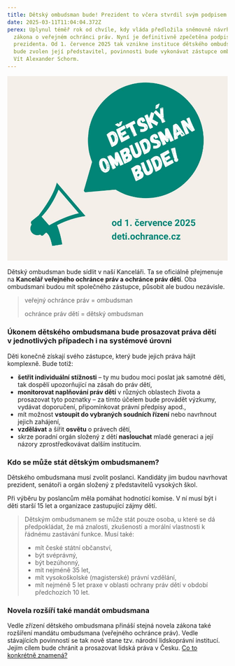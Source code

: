 ```yaml
---
title: Dětský ombudsman bude! Prezident to včera stvrdil svým podpisem
date: 2025-03-11T11:04:04.372Z
perex: Uplynul téměř rok od chvíle, kdy vláda předložila sněmovně návrh novely
  zákona o veřejném ochránci práv. Nyní je definitivně zpečetěna podpisem
  prezidenta. Od 1. července 2025 tak vznikne instituce dětského ombudsmana. Než
  bude zvolen její představitel, povinnosti bude vykonávat zástupce ombudsmana
  Vít Alexander Schorm.
---
```

![Obrázek tlampače a z něj se linoucí bubliny s nápisem "Dětský ombudsman bude!". Pod bublinou je pak nápis "od 1. července 2025, deti.ochrance.cz"](detsky_ombudsmna_bude.jpg)

Dětský ombudsman bude sídlit v naší Kanceláři. Ta se oficiálně přejmenuje na **Kancelář veřejného ochránce práv a ochránce práv dětí**. Oba ombudsmani budou mít společného zástupce, působit ale budou nezávisle. 

> veřejný ochránce práv = ombudsman
>
> ochránce práv dětí = dětský ombudsman

### Úkonem dětského ombudsmana bude prosazovat práva dětí v jednotlivých případech i na systémové úrovni

Děti  konečně získají svého zástupce, který bude jejich práva hájit komplexně. Bude totiž:

* **šetřit individuální stížnosti** – ty mu budou moci poslat jak samotné děti, tak dospělí upozorňující na zásah do práv dětí,
* **monitorovat naplňování práv dětí** v různých oblastech života a prosazovat tyto poznatky – za tímto účelem bude provádět výzkumy, vydávat doporučení, připomínkovat právní předpisy apod.,
* mít možnost **vstoupit do vybraných soudních řízení** nebo navrhnout jejich zahájení,
* **vzdělávat** a šířit **osvětu** o právech dětí,
* skrze poradní orgán složený z dětí **naslouchat** mladé generaci a její názory zprostředkovávat dalším institucím.

### **Kdo se může stát dětským ombudsmanem?**

Dětského ombudsmana musí zvolit poslanci. Kandidáty jim budou navrhovat prezident, senátoři a orgán složený z představitelů vysokých škol. 

Při výběru by poslancům měla pomáhat hodnotící komise. V ní musí být i děti starší 15 let a organizace zastupující zájmy dětí. 

> Dětským ombudsmanem se může stát pouze osoba, u které se dá předpokládat, že má znalosti, zkušenosti a morální vlastnosti k řádnému zastávání funkce. Musí také:
>
> * mít české státní občanství,
> * být svéprávný,
> * být bezúhonný,
> * mít nejméně 35 let,
> * mít vysokoškolské (magisterské) právní vzdělání,
> * mít nejméně 5 let praxe v oblasti ochrany práv dětí v období předchozích 10 let.

### Novela rozšíří také mandát ombudsmana

Vedle zřízení dětského ombudsmana přináší stejná novela zákona také rozšíření mandátu ombudsmana (veřejného ochránce práv). Vedle stávajících povinností se tak nově stane tzv. národní lidskoprávní institucí. Jejím cílem bude chránit a prosazovat lidská práva v Česku. [Co to konkrétně znamená? ](https://www.ochrance.cz/dokument/co_je_to_narodni_lidskopravni_instituce_a_proc_ji_v_cesku_potrebujeme/)